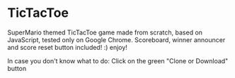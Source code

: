 # TicTacToe
SuperMario themed TicTacToe game made from scratch, based on JavaScript, tested only on Google Chrome.
Scoreboard, winner announcer and score reset button included! :)
enjoy!


In case you don't know what to do: Click on the green "Clone or Download" button
